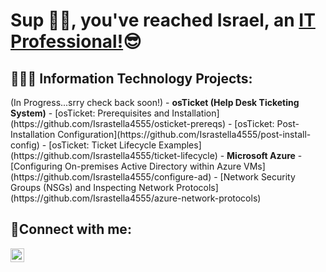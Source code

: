### <!--Hi there 👋 my name is Israel 😌-->

<h1>Sup ✌🏼, you've reached Israel, an <a href="https://www.linkedin.com/in/Israstella4555">IT Professional!</a>😎</h1>

<h2>👨🏻‍💻 Information Technology Projects:</h2>
  (In Progress...srry check back soon!)
- <b>osTicket (Help Desk Ticketing System)</b>
  - [osTicket: Prerequisites and Installation](https://github.com/Israstella4555/osticket-prereqs)
  - [osTicket: Post-Installation Configuration](https://github.com/Israstella4555/post-install-config)
  - [osTicket: Ticket Lifecycle Examples](https://github.com/Israstella4555/ticket-lifecycle)
- <b>Microsoft Azure</b>
  - [Configuring On-premises Active Directory within Azure VMs](https://github.com/Israstella4555/configure-ad)
  - [Network Security Groups (NSGs) and Inspecting Network Protocols](https://github.com/Israstella4555/azure-network-protocols)

<h2>🤳Connect with me:</h2>


[<img align="left" alt="Israel | LinkedIn" width="22px" src="https://cdn.jsdelivr.net/npm/simple-icons@v3/icons/linkedin.svg" />][linkedin]

[linkedin]: https://linkedin.com/in/Israstella4555

<!--
**Israstella4555/Israstella4555** is a ✨ _special_ ✨ repository because its `README.md` (this file) appears on your GitHub profile.

Here are some ideas to get you started:

- 🔭 I’m currently working on ...
- 🌱 I’m currently learning ...
- 👯 I’m looking to collaborate on ...
- 🤔 I’m looking for help with ...
- 💬 Ask me about ...
- 📫 How to reach me: ...
- 😄 Pronouns: ...
- ⚡ Fun fact: ...
-->
